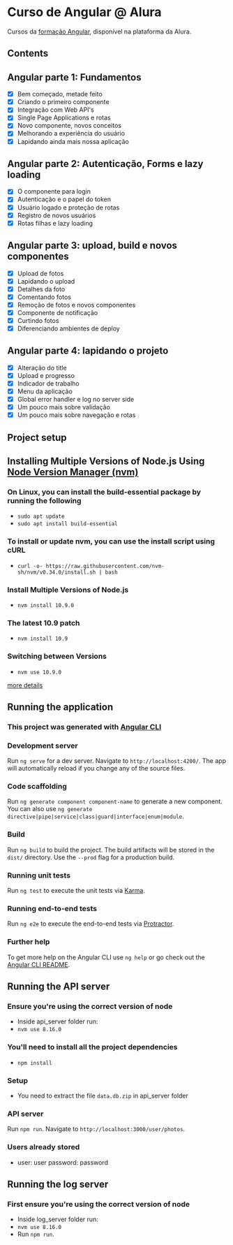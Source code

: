 # Curso de Angular @ Alura

Cursos da [formação Angular](https://cursos.alura.com.br/formacao-angular), disponível na plataforma da Alura.

## Contents

## Angular parte 1: Fundamentos

- [x] Bem começado, metade feito
- [x] Criando o primeiro componente
- [x] Integração com Web API's
- [x] Single Page Applications e rotas
- [x] Novo componente, novos conceitos
- [x] Melhorando a experiência do usuário
- [x] Lapidando ainda mais nossa aplicação

## Angular parte 2: Autenticação, Forms e lazy loading

- [x] O componente para login
- [x] Autenticação e o papel do token
- [x] Usuário logado e proteção de rotas
- [x] Registro de novos usuários
- [x] Rotas filhas e lazy loading

## Angular parte 3: upload, build e novos componentes

- [x] Upload de fotos
- [x] Lapidando o upload
- [x] Detalhes da foto
- [x] Comentando fotos
- [x] Remoção de fotos e novos componentes
- [x] Componente de notificação
- [x] Curtindo fotos
- [x] Diferenciando ambientes de deploy

## Angular parte 4: lapidando o projeto

- [X] Alteração do title
- [X] Upload e progresso
- [X] Indicador de trabalho
- [X] Menu da aplicação
- [X] Global error handler e log no server side
- [X] Um pouco mais sobre validação
- [X] Um pouco mais sobre navegação e rotas

## Project setup

## Installing Multiple Versions of Node.js Using [Node Version Manager (nvm)](https://github.com/nvm-sh/nvm)

### On Linux, you can install the build-essential package by running the following

- `sudo apt update`
- `sudo apt install build-essential`

### To install or update nvm, you can use the install script using cURL

- `curl -o- https://raw.githubusercontent.com/nvm-sh/nvm/v0.34.0/install.sh | bash`

### Install Multiple Versions of Node.js

- `nvm install 10.9.0`

### The latest 10.9 patch

- `nvm install 10.9`

### Switching between Versions

- `nvm use 10.9.0`

[more details](https://www.sitepoint.com/quick-tip-multiple-versions-node-nvm/)

## Running the application

### This project was generated with [Angular CLI](https://github.com/angular/angular-cli)

### Development server

Run `ng serve` for a dev server. Navigate to `http://localhost:4200/`. The app will automatically reload if you change any of the source files.

### Code scaffolding

Run `ng generate component component-name` to generate a new component. You can also use `ng generate directive|pipe|service|class|guard|interface|enum|module`.

### Build

Run `ng build` to build the project. The build artifacts will be stored in the `dist/` directory. Use the `--prod` flag for a production build.

### Running unit tests

Run `ng test` to execute the unit tests via [Karma](https://karma-runner.github.io).

### Running end-to-end tests

Run `ng e2e` to execute the end-to-end tests via [Protractor](http://www.protractortest.org/).

### Further help

To get more help on the Angular CLI use `ng help` or go check out the [Angular CLI README](https://github.com/angular/angular-cli/blob/master/README.md).

## Running the API server

### Ensure you're using the correct version of node

- Inside api_server folder run:
- `nvm use 8.16.0`

### You'll need to install all the project dependencies

- `npm install`

### Setup

- You need to extract the file `data.db.zip` in api_server folder

### API server

Run `npm run`. Navigate to `http://localhost:3000/user/photos`.

### Users already stored

- user: user password: password

## Running the log server

### First ensure you're using the correct version of node

- Inside log_server folder run:
- `nvm use 8.16.0`
- Run `npm run`.

